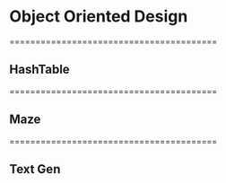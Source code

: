 # Object Oriented Design

========================================
<h2>HashTable</h2>

========================================
<h2>Maze </h2>

========================================
<h2>Text Gen</h2>
